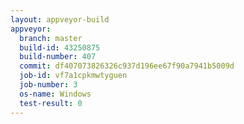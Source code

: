 ```yaml
---
layout: appveyor-build
appveyor:
  branch: master
  build-id: 43250875
  build-number: 407
  commit: df407073826326c937d196ee67f90a7941b5009d
  job-id: vf7a1cpkmwtyguen
  job-number: 3
  os-name: Windows
  test-result: 0
---
```

